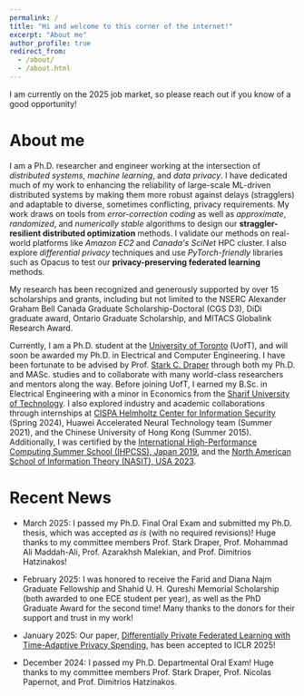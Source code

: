 ```yaml
---
permalink: /
title: "Hi and welcome to this corner of the internet!"
excerpt: "About me"
author_profile: true
redirect_from: 
  - /about/
  - /about.html
---
```


I am currently on the 2025 job market, so please reach out if you know of a good opportunity!

# About me

I am a Ph.D. researcher and engineer working at the intersection of *distributed systems*, *machine learning*, and *data privacy*. I have dedicated much of my work to enhancing the reliability of large-scale ML-driven distributed systems by making them more robust against delays (stragglers) and adaptable to diverse, sometimes conflicting, privacy requirements. 
My work draws on tools from *error-correction coding* as well as *approximate*, *randomized*, and *numerically stable* algorithms to design our **straggler-resilient distributed optimization** methods. I validate our methods on real-world platforms like *Amazon EC2* and *Canada's SciNet* HPC cluster. I also explore *differential privacy* techniques and use *PyTorch-friendly* libraries such as Opacus to test our **privacy-preserving federated learning** methods.

My research has been recognized and generously supported by over 15 scholarships and grants, including but not limited to the NSERC Alexander Graham Bell Canada Graduate Scholarship-Doctoral (CGS D3), DiDi graduate award, Ontario Graduate Scholarship, and MITACS Globalink Research Award.

Currently, I am a Ph.D. student at the [University of Toronto](https://www.utoronto.ca/) (UofT), and will soon be awarded my Ph.D. in Electrical and Computer Engineering. I have been fortunate to be advised by Prof. [Stark C. Draper](https://www.ece.utoronto.ca/people/draper-s/) through both my Ph.D. and MASc. studies and to collaborate with many world-class researchers and mentors along the way. Before joining UofT, I earned my B.Sc. in Electrical Engineering with a minor in Economics from the [Sharif University of Technology](http://www.en.sharif.edu/).
I also explored industry and academic collaborations through internships at [CISPA Helmholtz Center for Information Security](https://sprintml.com/) (Spring 2024), Huawei Accelerated Neural Technology team (Summer 2021), and the Chinese University of Hong Kong (Summer 2015).
Additionally, I was certified by the [International High-Performance Computing Summer School (IHPCSS), Japan 2019](https://ss19.ihpcss.org/), and the [North American School of Information Theory (NASIT), USA 2023](https://nasit.seas.upenn.edu/).


# Recent News

* March 2025: I passed my Ph.D. Final Oral Exam and submitted my Ph.D. thesis, which was accepted *as is* (with no required revisions)! Huge thanks to my committee members Prof. Stark Draper, Prof. Mohammad Ali Maddah-Ali, Prof. Azarakhsh Malekian, and Prof. Dimitrios Hatzinakos!

* February 2025: I was honored to receive the Farid and Diana Najm Graduate Fellowship and Shahid U. H. Qureshi Memorial Scholarship (both awarded to one ECE student per year), as well as the PhD Graduate Award for the second time! Many thanks to the donors for their support and trust in my work!

* January 2025: Our paper, [Differentially Private Federated Learning with Time-Adaptive Privacy Spending](https://openreview.net/forum?id=W0nydevOlG&noteId=zEslc0ErHW), has been accepted to ICLR 2025!

* December 2024: I passed my Ph.D. Departmental Oral Exam! Huge thanks to my committee members Prof. Stark Draper, Prof. Nicolas Papernot, and Prof. Dimitrios Hatzinakos.